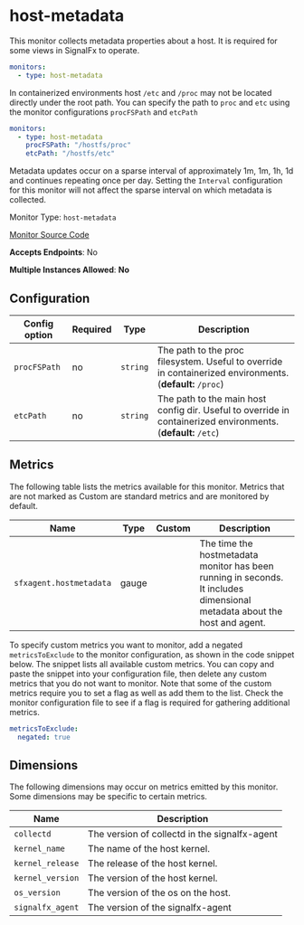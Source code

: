 <!--- GENERATED BY gomplate from scripts/docs/monitor-page.md.tmpl --->

# host-metadata

 This monitor collects metadata properties about a
host.  It is required for some views in SignalFx to operate.

```yaml
monitors:
  - type: host-metadata
```

In containerized environments host `/etc` and `/proc` may not be located
directly under the root path.  You can specify the path to `proc` and `etc`
using the monitor configurations `procFSPath` and `etcPath`

```yaml
monitors:
  - type: host-metadata
    procFSPath: "/hostfs/proc"
    etcPath: "/hostfs/etc"
```

Metadata updates occur on a sparse interval of approximately
1m, 1m, 1h, 1d and continues repeating once per day.
Setting the `Interval` configuration for this monitor will not affect the
sparse interval on which metadata is collected.


Monitor Type: `host-metadata`

[Monitor Source Code](https://github.com/signalfx/signalfx-agent/tree/master/internal/monitors/metadata/hostmetadata)

**Accepts Endpoints**: No

**Multiple Instances Allowed**: **No**

## Configuration

| Config option | Required | Type | Description |
| --- | --- | --- | --- |
| `procFSPath` | no | `string` | The path to the proc filesystem. Useful to override in containerized environments. (**default:** `/proc`) |
| `etcPath` | no | `string` | The path to the main host config dir. Useful to override in containerized environments. (**default:** `/etc`) |




## Metrics

The following table lists the metrics available for this monitor. Metrics that are not marked as Custom are standard metrics and are monitored by default.

| Name | Type | Custom | Description |
| ---  | ---  | ---    | ---         |
| `sfxagent.hostmetadata` | gauge |  | The time the hostmetadata monitor has been running in seconds.  It includes dimensional metadata about the host and agent. |

To specify custom metrics you want to monitor, add a negated `metricsToExclude` to the monitor configuration, as shown in the code snippet below. The snippet lists all available custom metrics. You can copy and paste the snippet into your configuration file, then delete any custom metrics that you do not want to monitor. 
Note that some of the custom metrics require you to set a flag as well as add them to the list. Check the monitor configuration file to see if a flag is required for gathering additional metrics.
```yaml 
metricsToExclude:
  negated: true
```



## Dimensions

The following dimensions may occur on metrics emitted by this monitor.  Some
dimensions may be specific to certain metrics.

| Name | Description |
| ---  | ---         |
| `collectd` | The version of collectd in the signalfx-agent |
| `kernel_name` | The name of the host kernel. |
| `kernel_release` | The release of the host kernel. |
| `kernel_version` | The version of the host kernel. |
| `os_version` | The version of the os on the host. |
| `signalfx_agent` | The version of the signalfx-agent |



